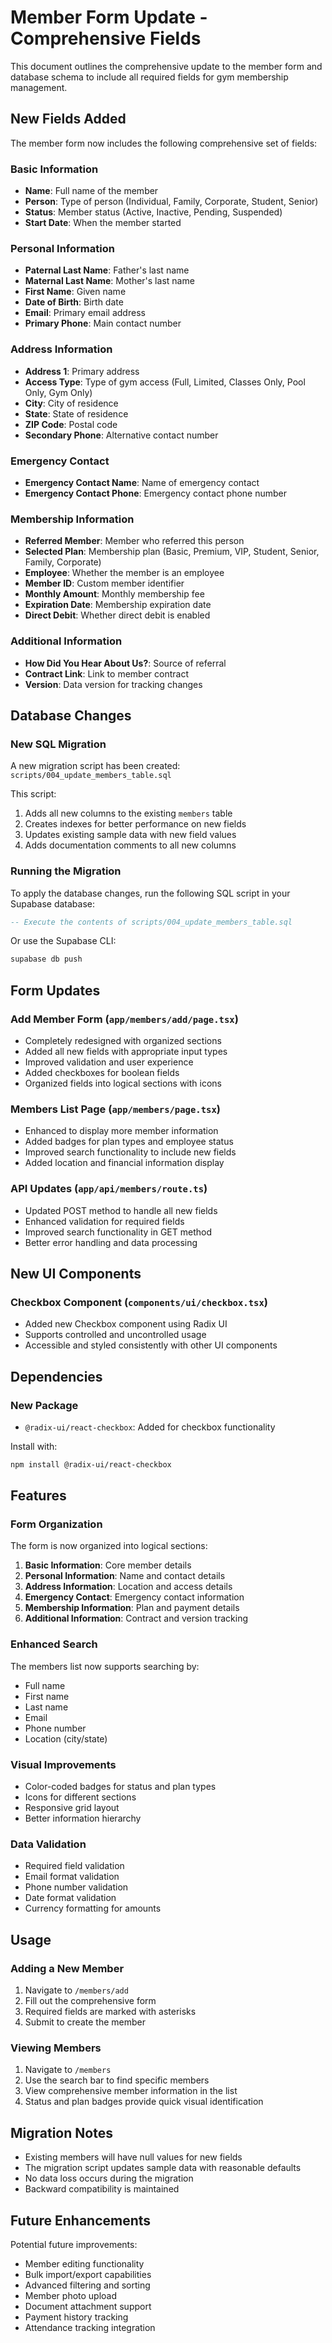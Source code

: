 # Member Form Update - Comprehensive Fields

This document outlines the comprehensive update to the member form and database schema to include all required fields for gym membership management.

## New Fields Added

The member form now includes the following comprehensive set of fields:

### Basic Information
- **Name**: Full name of the member
- **Person**: Type of person (Individual, Family, Corporate, Student, Senior)
- **Status**: Member status (Active, Inactive, Pending, Suspended)
- **Start Date**: When the member started

### Personal Information
- **Paternal Last Name**: Father's last name
- **Maternal Last Name**: Mother's last name
- **First Name**: Given name
- **Date of Birth**: Birth date
- **Email**: Primary email address
- **Primary Phone**: Main contact number

### Address Information
- **Address 1**: Primary address
- **Access Type**: Type of gym access (Full, Limited, Classes Only, Pool Only, Gym Only)
- **City**: City of residence
- **State**: State of residence
- **ZIP Code**: Postal code
- **Secondary Phone**: Alternative contact number

### Emergency Contact
- **Emergency Contact Name**: Name of emergency contact
- **Emergency Contact Phone**: Emergency contact phone number

### Membership Information
- **Referred Member**: Member who referred this person
- **Selected Plan**: Membership plan (Basic, Premium, VIP, Student, Senior, Family, Corporate)
- **Employee**: Whether the member is an employee
- **Member ID**: Custom member identifier
- **Monthly Amount**: Monthly membership fee
- **Expiration Date**: Membership expiration date
- **Direct Debit**: Whether direct debit is enabled

### Additional Information
- **How Did You Hear About Us?**: Source of referral
- **Contract Link**: Link to member contract
- **Version**: Data version for tracking changes

## Database Changes

### New SQL Migration
A new migration script has been created: `scripts/004_update_members_table.sql`

This script:
1. Adds all new columns to the existing `members` table
2. Creates indexes for better performance on new fields
3. Updates existing sample data with new field values
4. Adds documentation comments to all new columns

### Running the Migration

To apply the database changes, run the following SQL script in your Supabase database:

```sql
-- Execute the contents of scripts/004_update_members_table.sql
```

Or use the Supabase CLI:

```bash
supabase db push
```

## Form Updates

### Add Member Form (`app/members/add/page.tsx`)
- Completely redesigned with organized sections
- Added all new fields with appropriate input types
- Improved validation and user experience
- Added checkboxes for boolean fields
- Organized fields into logical sections with icons

### Members List Page (`app/members/page.tsx`)
- Enhanced to display more member information
- Added badges for plan types and employee status
- Improved search functionality to include new fields
- Added location and financial information display

### API Updates (`app/api/members/route.ts`)
- Updated POST method to handle all new fields
- Enhanced validation for required fields
- Improved search functionality in GET method
- Better error handling and data processing

## New UI Components

### Checkbox Component (`components/ui/checkbox.tsx`)
- Added new Checkbox component using Radix UI
- Supports controlled and uncontrolled usage
- Accessible and styled consistently with other UI components

## Dependencies

### New Package
- `@radix-ui/react-checkbox`: Added for checkbox functionality

Install with:
```bash
npm install @radix-ui/react-checkbox
```

## Features

### Form Organization
The form is now organized into logical sections:
1. **Basic Information**: Core member details
2. **Personal Information**: Name and contact details
3. **Address Information**: Location and access details
4. **Emergency Contact**: Emergency contact information
5. **Membership Information**: Plan and payment details
6. **Additional Information**: Contract and version tracking

### Enhanced Search
The members list now supports searching by:
- Full name
- First name
- Last name
- Email
- Phone number
- Location (city/state)

### Visual Improvements
- Color-coded badges for status and plan types
- Icons for different sections
- Responsive grid layout
- Better information hierarchy

### Data Validation
- Required field validation
- Email format validation
- Phone number validation
- Date format validation
- Currency formatting for amounts

## Usage

### Adding a New Member
1. Navigate to `/members/add`
2. Fill out the comprehensive form
3. Required fields are marked with asterisks
4. Submit to create the member

### Viewing Members
1. Navigate to `/members`
2. Use the search bar to find specific members
3. View comprehensive member information in the list
4. Status and plan badges provide quick visual identification

## Migration Notes

- Existing members will have null values for new fields
- The migration script updates sample data with reasonable defaults
- No data loss occurs during the migration
- Backward compatibility is maintained

## Future Enhancements

Potential future improvements:
- Member editing functionality
- Bulk import/export capabilities
- Advanced filtering and sorting
- Member photo upload
- Document attachment support
- Payment history tracking
- Attendance tracking integration
